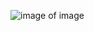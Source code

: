 ![image of image](https://www.google.com/url?sa=i&url=https%3A%2F%2Fen.wikipedia.org%2Fwiki%2FImage&psig=AOvVaw3RGzvNFkAsfkVPNY4Sk8Zd&ust=1604415384794000&source=images&cd=vfe&ved=0CAIQjRxqFwoTCND15OaO5OwCFQAAAAAdAAAAABAD)
